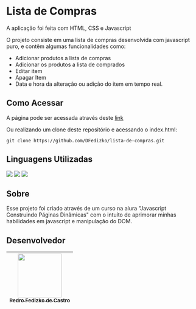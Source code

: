 <h1>Lista de Compras</h1>

A aplicação foi feita com HTML, CSS e Javascript

O projeto consiste em uma lista de compras desenvolvida com javascript puro, e contêm algumas funcionalidades como:

- Adicionar produtos a lista de compras
- Adicionar os produtos a lista de comprados
- Editar item
- Apagar Item
- Data e hora da alteração ou adição do item em tempo real.
  
<h2>Como Acessar</h2>

A página pode ser acessada através deste [link](https://lista-de-compras-nine-dun.vercel.app/)

Ou realizando um clone deste repositório e acessando o index.html:
```
git clone https://github.com/DFedizko/lista-de-compras.git
```

<h2>Linguagens Utilizadas</h2>
<div>
  <img src="https://img.shields.io/badge/HTML-239120?style=for-the-badge&logo=html5&logoColor=white">
  <img src="https://img.shields.io/badge/CSS-239120?&style=for-the-badge&logo=css3&logoColor=white">
  <img src="https://img.shields.io/badge/JAVASCRIPT-239120?&style=for-the-badge&logo=javascript&logoColor=white">
</div>

<h2>Sobre</h2>

Esse projeto foi criado através de um curso na alura "Javascript Construindo Páginas Dinâmicas" com o intuíto de aprimorar minhas habilidades em javascript e manipulação do DOM.

<h2>Desenvolvedor</h2>

| [<img loading="lazy" src="https://avatars.githubusercontent.com/u/74017914?v=4" width=115><br><sub>Pedro Fedizko de Castro</sub>](https://github.com/DFedizko) |
| :---: |
